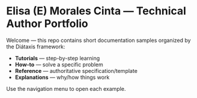 # Elisa (E) Morales Cinta — Technical Author Portfolio

Welcome — this repo contains short documentation samples organized by the Diátaxis framework:

- **Tutorials** — step-by-step learning
- **How-to** — solve a specific problem
- **Reference** — authoritative specification/template
- **Explanations** — why/how things work

Use the navigation menu to open each example.
